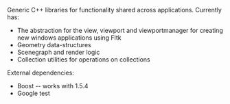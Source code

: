 Generic C++ libraries for functionality shared across applications. Currently has:
* The abstraction for the view, viewport and viewportmanager for creating new windows applications using Fltk
* Geometry data-structures
* Scenegraph and render logic
* Collection utilities for operations on collections

External dependencies:
* Boost -- works with 1.5.4
* Google test
